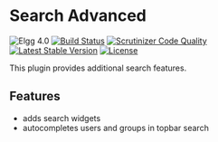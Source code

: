 # Search Advanced

![Elgg 4.0](https://img.shields.io/badge/Elgg-4.0-green.svg)
[![Build Status](https://scrutinizer-ci.com/g/ColdTrick/search_advanced/badges/build.png?b=master)](https://scrutinizer-ci.com/g/ColdTrick/search_advanced/build-status/master)
[![Scrutinizer Code Quality](https://scrutinizer-ci.com/g/ColdTrick/search_advanced/badges/quality-score.png?b=master)](https://scrutinizer-ci.com/g/ColdTrick/search_advanced/?branch=master)
[![Latest Stable Version](https://poser.pugx.org/ColdTrick/search_advanced/v/stable.svg)](https://packagist.org/packages/ColdTrick/search_advanced)
[![License](https://poser.pugx.org/ColdTrick/search_advanced/license.svg)](https://packagist.org/packages/ColdTrick/search_advanced)

This plugin provides additional search features.

## Features

- adds search widgets
- autocompletes users and groups in topbar search
